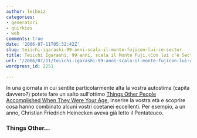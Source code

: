 ```yaml
---
author: leibniz
categories:
- generatori
- quirkies
- web
comments: true
date: '2006-07-11T05:32:42Z'
slug: teiichi-igarashi-99-anni-scala-il-monte-fujicon-lui-ce-sector
title: Teiichi Igarashi, 99 anni, scala il Monte Fuji.(Con lui c'è Sector?)
url: "/2006/07/11/teiichi-igarashi-99-anni-scala-il-monte-fujicon-lui-ce-sector/"
wordpress_id: 2251

---
```

In una giornata in cui sentite particolarmente alta la vostra autostima (capita davvero?) potete fare un salto sull'ottimo [Things Other People Accomplished When They Were Your Age](https://www.museumofconceptualart.com/accomplished/), inserire la vostra età e scoprire cosa hanno combinato alcuni vostri coetanei eccellenti. Per esempio, a un anno, Christian Friedrich Heinecken aveva già letto il Pentateuco.

### Things Other...
